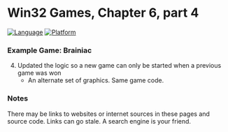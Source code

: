 # Win32 Games, Chapter 6, part 4
[![Language](https://img.shields.io/badge/Language%20-C++-blue.svg)](https://github.com/GeorgePimpleton/Win32-games/)
[![Platform](https://img.shields.io/badge/Platform%20-Win32-blue.svg)](https://github.com/GeorgePimpleton/Win32-games/)

### Example Game: Brainiac
4. Updated the logic so a new game can only be started when a previous game was won
   + An alternate set of graphics.  Same game code.

### Notes
There may be links to websites or internet sources in these pages and source code. Links can go stale. A search engine is your friend.
